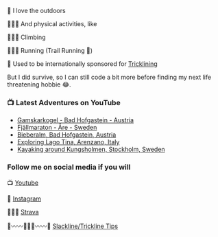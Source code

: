 🌄 I love the outdoors 

🤸🏼‍♂️ And physical activities, like

🧗🏻‍♂️ Climbing

🏃🏻‍♂️ Running (Trail Running 💚)

🎢 Used to be internationally sponsored for [Tricklining](https://youtu.be/AwZD0W4QY4c)

But I did survive, so I can still code a bit more before finding my next life threatening hobbie 😂.

### 📺 Latest Adventures on YouTube

<!-- YOUTUBE:START -->
- [Gamskarkogel - Bad Hofgastein - Austria](https://www.youtube.com/watch?v=qNSJComfh-c)
- [Fjällmaraton - Åre - Sweden](https://www.youtube.com/watch?v=ZB6DWMa02sE)
- [Bieberalm, Bad Hofgastein, Austria](https://www.youtube.com/watch?v=E5s4VqNYo-I)
- [Exploring Lago Tina, Arenzano, Italy](https://www.youtube.com/watch?v=gOU7kCNj0wU)
- [Kayaking around Kungsholmen, Stockholm, Sweden](https://www.youtube.com/watch?v=wCGwy946yVM)
<!-- YOUTUBE:END -->

### Follow me on social media if you will
📺 [Youtube](https://www.youtube.com/decabecanomato/?sub_confirmation=1)

📸 [Instagram](https://www.instagram.com/decabecanomato)

🏃🏻‍♂️ [Strava](https://www.strava.com/athletes/12209995)

🌲〰️〰️🚶🏻‍♂️〰️〰️🌲 [Slackline/Trickline Tips](https://www.youtube.com/slacklinetrickpedia/?sub_confirmation=1)